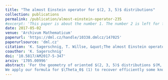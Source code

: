 ```yaml
---
title: "The almost Einstein operator for $(2, 3, 5)$ distributions"
collection: publications
permalink: /publication/almost-einstein-operator-235
#excerpt: 'This paper is about the number 1. The number 2 is left for future work.'
date: 2017-05-02
venue: 'Archivum Mathematicum'
paperurl: 'https://dml.cz/handle/10338.dmlcz/147025'
paperurlsource: 'dml.cz'
citation: 'K. Sagerschnig, T. Willse, &quot;The almost Einstein operator for $(2, 3, 5)$ distributions,&quot; <i>Arch. Math. (Brno)</i> <b>53</b>(5) (2017): 347&ndash;370.'
coauthor: 'K. Sagerschnig'
doi: '10.5817/AM2017-5-347'
arxiv: '1705.00996'
abstract: 'For the geometry of oriented $(2, 3, 5)$ distributions $(M, {\mathbf D})$, which correspond to regular, normal parabolic geometries of type $(\mathrm{G}_2, P)$ for a particular parabolic subgroup $P < \mathrm{G}_2$, we develop the corresponding tractor calculus and use it to analyze the first BGG operator $\Theta_0$ associated to the $7$-dimensional irreducible representation of $\mathrm{G}_2$. We give an explicit formula for the normal connection on the corresponding tractor bundle and use it to derive explicit expressions for this operator. We also show that solutions of this operator are automatically normal, yielding a geometric interpretation of $\ker \Theta_0$: For any $(M, {\mathbf D})$, this kernel consists precisely of the almost Einstein scales of the Nurowski conformal structure on $M$ that ${\mathbf D}$ determines.
We apply our formula for $\Theta_0$ (1) to recover efficiently some known solutions, (2) to construct a distribution with root type $[3, 1]$ with a nonzero solution, and (3) to show efficiently that the conformal holonomy of a particular $(2, 3, 5)$ conformal structure is equal to $\mathrm{G}_2$.'
---
```

